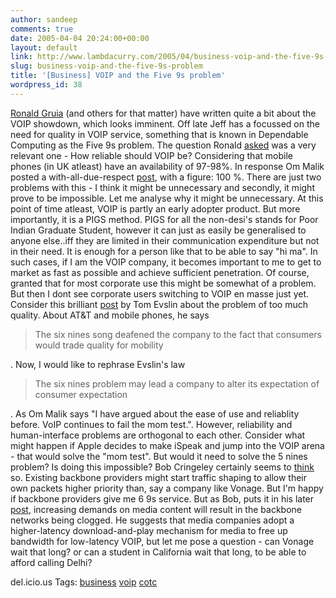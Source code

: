```yaml
---
author: sandeep
comments: true
date: 2005-04-04 20:24:00+00:00
layout: default
link: http://www.lambdacurry.com/2005/04/business-voip-and-the-five-9s-problem/
slug: business-voip-and-the-five-9s-problem
title: '[Business] VOIP and the Five 9s problem'
wordpress_id: 38
---
```


[Ronald Gruia](http://gruia.blogware.com/blog) (and others for that matter) have written quite a bit about the VOIP showdown, which looks imminent. Off late Jeff has a focussed on the need for quality in VOIP service, something that is known in Dependable Computing as the Five 9s problem. 
The question Ronald [asked](http://gruia.blogware.com/blog/_archives/2005/3/7/407678.html) was a very relevant one - How reliable should VOIP be? Considering that mobile phones (in UK atleast) have an availability of 97-98%. In response Om Malik posted a with-all-due-respect [post](http://www.gigaom.com/2005/03/15/why-voip-needs-to-become-easier/), with a figure: 100 %. There are just two problems with this - I think it might be unnecessary and secondly, it might prove to be impossible.
Let me analyse why it might be unnecessary. At this point of time atleast, VOIP is partly an early adopter product. But more importantly, it is a PIGS method. PIGS for all the non-desi's stands for Poor Indian Graduate Student, however it can just as easily be generalised to anyone else..iff they are limited in their communication expenditure but not in their need. It is enough for a person like that to be able to say "hi ma". In such cases, if I am the VOIP company, it becomes important to me to get to market as fast as possible and achieve sufficient penetration. Of course, granted that for most corporate use this might be somewhat of a problem. But then I dont see corporate users switching to VOIP en masse just yet. Consider this brilliant [post](http://blog.tomevslin.com/2005/02/att_lesson_from_1.html) by Tom Evslin  about the problem of too much quality. About AT&T and mobile phones, he says 

<blockquote>The six nines song deafened the company to the fact that consumers would trade quality for mobility</blockquote>

. Now, I would like to rephrase Evslin's law 


<blockquote>The six nines problem may lead a company to alter its expectation of consumer expectation</blockquote>

. As Om Malik says "I have argued about the ease of use and reliablity before. VoIP continues to fail the mom test.". However, reliability and human-interface problems are orthogonal to each other. Consider what might happen if Apple decides to make iSpeak and jump into the VOIP arena - that would solve the "mom  test". But would it need to solve the 5 nines problem?
Is doing this impossible? Bob Cringeley certainly seems to [think](http://www.pbs.org/cringely/pulpit/pulpit20050303.html) so. Existing  backbone providers might start traffic shaping to allow their own packets higher priority than, say a company like Vonage. But I'm happy if backbone providers give me 6 9s service. But as Bob, puts it in his later [post](http://www.pbs.org/cringely/pulpit/pulpit20050324.html), increasing demands on media content will result in the backbone networks being clogged. He suggests that media companies adopt a higher-latency download-and-play mechanism for media to free up bandwidth for low-latency VOIP, but let me pose a question - can Vonage wait that long? or can a student in California wait that long, to be able to afford calling Delhi?


del.icio.us Tags: [business](http://del.icio.us/sss8ue/business) [voip](http://del.icio.us/sss8ue/voip) [cotc](http://del.icio.us/sss8ue/cotc)
